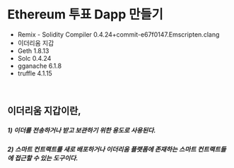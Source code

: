# Ethereum 투표 Dapp 만들기

- Remix - Solidity Compiler 0.4.24+commit-e67f0147.Emscripten.clang
- 이더리움 지갑 
- Geth 1.8.13
- Solc 0.4.24
- gganache 6.1.8
- truffle 4.1.15
<br/>

## 이더리움 지갑이란, 
##### 1) 이더를 전송하거나 받고 보관하기 위한 용도로 사용된다.
##### 2) 스마트 컨트랙트를 새로 배포하거나 이더리움 플랫폼에 존재하는 스마트 컨트랙트들에 접근할 수 있는 도구이다.
